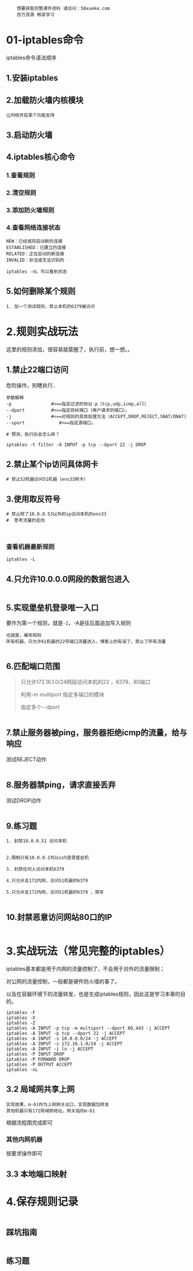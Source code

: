 ```### 此资源由 58学课资源站 收集整理 ###
	想要获取完整课件资料 请访问：58xueke.com
	百万资源 畅享学习

```
# 01-iptables命令

iptables命令语法顺序



## 1.安装iptables



## 2.加载防火墙内核模块

```
让内核开启某个功能支持
```



## 3.启动防火墙



## 4.iptables核心命令

### 1.查看规则



### 2.清空规则





### 3.添加防火墙规则



### 4.查看网络连接状态

```
NEW：已经或将启动新的连接
ESTABLISHED：已建立的连接
RELATED：正在启动的新连接
INVALID：非法或无法识别的

iptables -nL 可以看到状态
```

## 5.如何删除某个规则

```
1. 加一个测试规则，禁止本机的6379被访问
```







# 2.规则实战玩法

这里的规则添加，很容易就蒙圈了，执行前，想一想。。



## 1.禁止22端口访问

危险操作，别瞎执行..

```
参数解释
-p               #<==指定过滤的协议-p（tcp,udp,icmp,all）
--dport          #<==指定目标端口（用户请求的端口）。
-j               #<==对规则的具体处理方法（ACCEPT,DROP,REJECT,SNAT/DNAT)
--sport             #<==指定源端口。

# 预测，执行后会怎么样？

iptables -t filter -A INPUT -p tcp --dport 22 -j DROP
```





## 2.禁止某个ip访问具体网卡



```
# 禁止52机器访问51机器（ens33网卡）
```



## 3.使用取反符号

```
# 禁止除了10.0.0.53以外的ip访问本机的ens33
#  思考流量的走向



```



### 查看机器最新规则

```
iptables -L
```



## 4.只允许10.0.0.0网段的数据包进入

```

```



## 5.实现堡垒机登录唯一入口

要作为第一个规则，就是`-I`，-A是往后面追加写入规则

```
也就是，编写规则
所有机器，只允许61机器的22号端口流量进入，博客上的有误了，禁止了所有流量


```



## 6.匹配端口范围

> 只允许172.16.1.0/24网段访问本机的22 ，6379，80端口
>
> 利用-m multiport 指定多端口的模块
>
> 指定多个--dport

```

```



## 7.禁止服务器被ping，服务器拒绝icmp的流量，给与响应

测试REJECT动作

```

```



## 8.服务器禁ping，请求直接丢弃

测试DROP动作

```

```



## 9.练习题

```
1. 封禁10.0.0.51 访问本机


2.限制只有10.0.0.1可以ssh登录堡垒机

3. 封禁任何人访问本机6379

4.只允许走172内网，访问51机器的6379

5.只允许走172内网，访问51机器的6379 ，简写


```



## 10.封禁恶意访问网站80口的IP

```

```



# 3.实战玩法（常见完整的iptables）

iptables基本都是用于内网的流量控制了，不会用于对外的流量限制；

对公网的流量控制，一般都是硬件防火墙的事了。

以及在容器环境下的流量转发，也是生成iptables规则，因此这是学习本章的目的。



```
iptables -F
iptables -X
iptables -Z
iptables -A INPUT -p tcp -m multiport --dport 80,443 -j ACCEPT
iptables -A INPUT -p tcp --dport 22 -j ACCEPT
iptables -A INPUT -s 10.0.0.0/24 -j ACCEPT
iptables -A INPUT -s 172.16.1.0/24 -j ACCEPT
iptables -A INPUT -i lo -j ACCEPT
iptables -P INPUT DROP
iptables -P FORWARD DROP
iptables -P OUTPUT ACCEPT
iptables -nL
```





## 3.2 局域网共享上网

```
实现效果，m-61作为上网网关出口，实现数据包转发
其他机器只有172局域网地址，网关指向m-61
```

根据流程图完成即可





### 其他内网机器

按要求操作即可





## 3.3 本地端口映射



# 4.保存规则记录

```

```



## 踩坑指南

```

```



## 练习题





